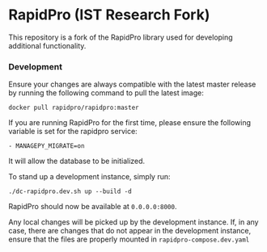 # RapidPro (IST Research Fork)

This repository is a fork of the RapidPro library used for developing additional functionality.

### Development

Ensure your changes are always compatible with the latest master release by running the following command to pull the latest image:

```
docker pull rapidpro/rapidpro:master
```

If you are running RapidPro for the first time, please ensure the following variable is set for the rapidpro service:
```
- MANAGEPY_MIGRATE=on
```

It will allow the database to be initialized.

To stand up a development instance, simply run:

```
./dc-rapidpro.dev.sh up --build -d
```

RapidPro should now be available at `0.0.0.0:8000`.


Any local changes will be picked up by the development instance. If, in any case, there are changes that do not appear in the development instance, ensure that the files are properly mounted in `rapidpro-compose.dev.yaml`

